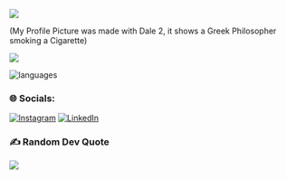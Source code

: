 ![](https://github.com/maxruffo/maxruffo/blob/main/giphy%20(1).gif)


(My Profile Picture was made with Dale 2, it shows a Greek Philosopher smoking a Cigarette)

![](https://komarev.com/ghpvc/?username=maxruffo&style=for-the-badge&color=blueviolet)

![languages](https://github-readme-stats.vercel.app/api/top-langs/?username=maxruffo)




### 🌐 Socials:
[![Instagram](https://img.shields.io/badge/Instagram-%23E4405F.svg?logo=Instagram&logoColor=white)](https://instagram.com/maxruffoo) [![LinkedIn](https://img.shields.io/badge/LinkedIn-%230077B5.svg?logo=linkedin&logoColor=white)](https://linkedin.com/in/MaxRuffo) 

### ✍️ Random Dev Quote
![](https://quotes-github-readme.vercel.app/api?type=horizontal&theme=radical)



